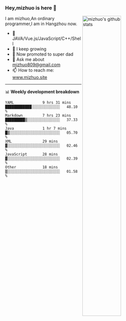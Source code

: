 ### Hey,mizhuo is here 👋

<img align="right" alt="mizhuo's github stats" width="50%" src="https://github-readme-stats.vercel.app/api?username=mizhuo&theme=tokyonight&show_icons=true">

I am mizhuo,An ordinary programmer,I am in Hangzhou now.

- 🔭 JAVA/Vue.js/JavaScript/C++/Shell
- 🌱 I keep growing
- 🤔 Now promoted to super dad
- 💬 Ask me about mizhuo809@gmail.com
- 📫 How to reach me: www.mizhuo.site

---
📊 **Weekly development breakdown**

<!--START_SECTION:waka-->

```text
YAML             9 hrs 31 mins   ████████████░░░░░░░░░░░░░   48.10 %
Markdown         7 hrs 23 mins   █████████▒░░░░░░░░░░░░░░░   37.33 %
Java             1 hr 7 mins     █▒░░░░░░░░░░░░░░░░░░░░░░░   05.70 %
XML              29 mins         ▓░░░░░░░░░░░░░░░░░░░░░░░░   02.46 %
JavaScript       28 mins         ▓░░░░░░░░░░░░░░░░░░░░░░░░   02.39 %
Other            18 mins         ▒░░░░░░░░░░░░░░░░░░░░░░░░   01.58 %
```

<!--END_SECTION:waka-->
